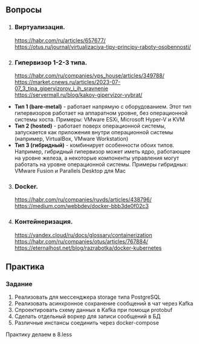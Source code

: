 ## Вопросы
1. ### Виртуализация.
   https://habr.com/ru/articles/657677/  
   https://otus.ru/journal/virtualizaciya-tipy-principy-raboty-osobennosti/
2. ### Гипервизор 1-2-3 типа.
   https://habr.com/ru/companies/vps_house/articles/349788/   
   https://market.cnews.ru/articles/2023-07-07_3_tipa_gipervizorov_i_ih_sravnenie   
   https://servermall.ru/blog/kakoy-gipervizor-vybrat/    
* **Тип 1 (bare-metal)** - работает напрямую с оборудованием. Этот тип гипервизоров работает на аппаратном уровне, без операционной системы хоста. Примеры: VMware ESXi, Microsoft Hyper-V и KVM
* **Тип 2 (hosted)** - работает поверх операционной системы, запускается как приложения внутри операционной системы (например, VirtualBox, VMware Workstation)
* **Тип 3 (гибридный)** - комбинирует особенности обоих типов. Например, гибридный гипервизор может иметь ядро, работающее на уровне железа, а некоторые компоненты управления могут работать на уровне операционной системы. Примеры гибридных: VMware Fusion и Parallels Desktop для Mac
3. ### Docker.
   https://habr.com/ru/companies/ruvds/articles/438796/  
   https://medium.com/webbdev/docker-bbb3de0f02c3
4. ### Контейнеризация.
   https://yandex.cloud/ru/docs/glossary/containerization    
   https://habr.com/ru/companies/otus/articles/767884/    
   https://eternalhost.net/blog/razrabotka/docker-kubernetes     


## Практика
### Задание
1. Реализовать для мессенджера storage типа PostgreSQL
2. Реализовать асинхронное сохранение сообщений в чат через Kafka
3. Спроектировать схему данных в Kafka при помощи protobuf
4. Сделать отдельный воркер для записи сообщений в БД
5. Различные инстансы соединить через docker-compose

Практику делаем в 8.less